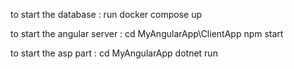 to start the database :
run docker compose up

to start the angular server :
 cd MyAngularApp\ClientApp
 npm start

to start the asp part :
cd MyAngularApp
dotnet run

